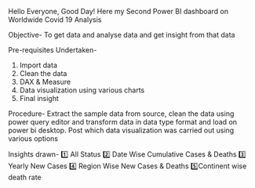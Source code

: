 Hello Everyone,
Good Day!
Here my Second Power BI dashboard on Worldwide Covid 19 Analysis

Objective-
To get data and analyse data and get insight from that data

Pre-requisites Undertaken-
1. Import data
2. Clean the data
3. DAX & Measure
4. Data visualization using various charts
5. Final insight

Procedure-
Extract the sample data from source, clean the data using power query editor and transform data in data type format and load on power bi desktop. Post which data visualization was carried out using various options

Insights drawn-
1️⃣ All Status 
2️⃣ Date Wise Cumulative Cases & Deaths
3️⃣ Yearly New Cases
4️⃣ Region Wise New Cases & Deaths 
5️⃣Continent wise death rate
